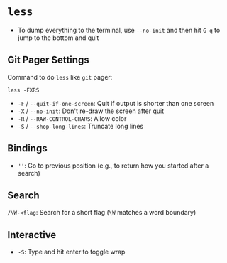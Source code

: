 # `less`

- To dump everything to the terminal, use `--no-init` and then hit `G q` to jump to the bottom and quit

## Git Pager Settings

Command to do `less` like `git` pager:

	less -FXRS

* `-F` / `--quit-if-one-screen`: Quit if output is shorter than one screen
* `-X` / `--no-init`: Don't re-draw the screen after quit
* `-R` / `--RAW-CONTROL-CHARS`: Allow color
* `-S` / `--shop-long-lines`: Truncate long lines

## Bindings

- `''`: Go to previous position (e.g., to return how you started after a search)

## Search

`/\W-<flag`: Search for a short flag (`\W` matches a word boundary)

## Interactive

- `-S`: Type and hit enter to toggle wrap
